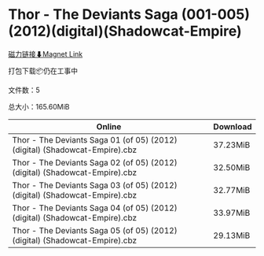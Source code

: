 # Thor - The Deviants Saga (001-005)(2012)(digital)(Shadowcat-Empire)

[磁力链接⬇Magnet Link](magnet:?xt=urn:btih:9696d9ac084ad7c5c63125f015a3723ef8dfb3f1&dn=Thor%20-%20The%20Deviants%20Saga%20%28001-005%29%282012%29%28digital%29%28Shadowcat-Empire%29)

打包下载📦仍在工事中

文件数：5

总大小：165.60MiB

Online | Download
--- | ---
Thor - The Deviants Saga 01 (of 05) (2012) (digital) (Shadowcat-Empire).cbz | 37.23MiB
Thor - The Deviants Saga 02 (of 05) (2012) (digital) (Shadowcat-Empire).cbz | 32.50MiB
Thor - The Deviants Saga 03 (of 05) (2012) (digital) (Shadowcat-Empire).cbz | 32.77MiB
Thor - The Deviants Saga 04 (of 05) (2012) (digital) (Shadowcat-Empire).cbz | 33.97MiB
Thor - The Deviants Saga 05 (of 05) (2012) (digital) (Shadowcat-Empire).cbz | 29.13MiB